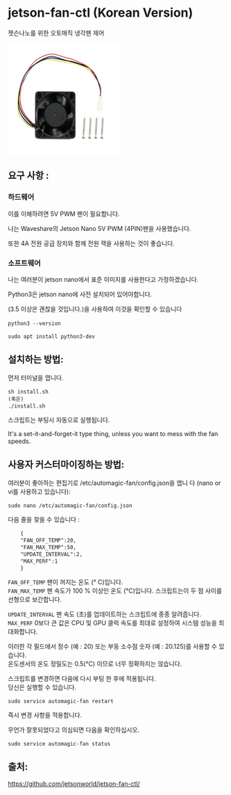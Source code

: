 # jetson-fan-ctl (Korean Version)
젯슨나노를 위한 오토매직 냉각팬 제어

![image](https://raw.githubusercontent.com/jetsonworld/jetson-fan-ctl/master/01_Images/Waveshare_4pins_PWM_Fan.png)

## 요구 사항 :

### 하드웨어
이를 이해하려면 5V PWM 팬이 필요합니다.

나는 Waveshare의 Jetson Nano 5V PWM (4PIN)팬을 사용했습니다.

또한 4A 전원 공급 장치와 함께 전원 잭을 사용하는 것이 좋습니다.

### 소프트웨어
나는 여러분이 jetson nano에서 표준 이미지를 사용한다고 가정하겠습니다.

Python3은 jetson nano에 사전 설치되어 있어야합니다.  
 
(3.5 이상은 괜찮을 것입니다.)을 사용하여 이것을 확인할 수 있습니다  

<code>python3 --version</code> 

    sudo apt install python3-dev


## 설치하는 방법:
먼저 터미널을 엽니다. 
```
sh install.sh
(혹은)
./install.sh
```

스크립트는 부팅시 자동으로 실행됩니다.

It's a set-it-and-forget-it type thing, unless you want to mess with the fan speeds.

## 사용자 커스터마이징하는 방법:
여러분이 좋아하는 편집기로 /etc/automagic-fan/config.json을 엽니 다 (nano or vi를 사용하고 있습니다):  

```
sudo nano /etc/automagic-fan/config.json
```

다음 줄을 찾을 수 있습니다 :

```
    {
    "FAN_OFF_TEMP":20,
    "FAN_MAX_TEMP":50,
    "UPDATE_INTERVAL":2,
    "MAX_PERF":1
    }
```

<code>FAN_OFF_TEMP</code> 팬이 꺼지는 온도 (° C)입니다.  
<code>FAN_MAX_TEMP</code> 팬 속도가 100 % 이상인 온도 (°C)입니다. 
스크립트는이 두 점 사이를 선형으로 보간합니다.

<code>UPDATE_INTERVAL</code> 팬 속도 (초)를 업데이트하는 스크립트에 종종 알려줍니다.  
<code>MAX_PERF</code> 0보다 큰 값은 CPU 및 GPU 클럭 속도를 최대로 설정하여 시스템 성능을 최대화합니다. 

이러한 각 필드에서 정수 (예 : 20) 또는 부동 소수점 숫자 (예 : 20.125)를 사용할 수 있습니다.  
온도센서의 온도 정밀도는 0.5(°C) 이므로 너무 정확하지는 않습니다.

스크립트를 변경하면 다음에 다시 부팅 한 후에 적용됩니다.  
당신은 실행할 수 있습니다.

```
sudo service automagic-fan restart
```

즉시 변경 사항을 적용합니다.

무언가 잘못되었다고 의심되면 다음을 확인하십시오.

```
sudo service automagic-fan status
```

## 출처:
https://github.com/jetsonworld/jetson-fan-ctl/
